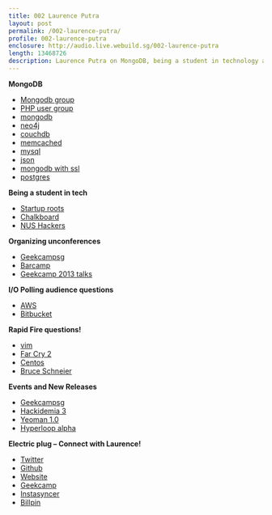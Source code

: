 ```yaml
---
title: 002 Laurence Putra
layout: post
permalink: /002-laurence-putra/
profile: 002-laurence-putra
enclosure: http://audio.live.webuild.sg/002-laurence-putra
length: 13468726
description: Laurence Putra on MongoDB, being a student in technology and organizing tech unconferences
---
```


**MongoDB**

*   [Mongodb group][1]
*   [PHP user group][2]
*   [mongodb][3]
*   [neo4j][4]
*   [couchdb][5]
*   [memcached][6]
*   [mysql][7]
*   [json][8]
*   [mongodb with ssl][9]
*   [postgres][10]

**Being a student in tech**

*   [Startup roots][11]
*   [Chalkboard][12]
*   [NUS Hackers][13]

**Organizing unconferences**

*   [Geekcampsg][14]
*   [Barcamp][15]
*   [Geekcamp 2013 talks][16]

**I/O Polling audience questions**

*   [AWS][17]
*   [Bitbucket][18]

**Rapid Fire questions!**

*   [vim][19]
*   [Far Cry 2][20]
*   [Centos][21]
*   [Bruce Schneier][22]

**Events and New Releases**

*   [Geekcampsg][14]
*   [Hackidemia 3][23]
*   [Yeoman 1.0][24]
*   [Hyperloop alpha][25]

**Electric plug &#8211; Connect with Laurence!**

*   [Twitter][26]
*   [Github][27]
*   [Website][28]
*   [Geekcamp][14]
*   [Instasyncer][29]
*   [Billpin][30]

 [1]: https://www.facebook.com/groups/mongosg
 [2]: https://www.facebook.com/groups/sghypertextpreprocessors/
 [3]: http://www.mongodb.org/
 [4]: http://www.neo4j.org/
 [5]: http://couchdb.apache.org/
 [6]: http://memcached.org/
 [7]: http://www.mysql.com/
 [8]: http://en.wikipedia.org/wiki/JSON
 [9]: http://docs.mongodb.org/manual/tutorial/configure-ssl/
 [10]: http://www.postgresql.org/
 [11]: http://startuproots.org/
 [12]: http://blog.yourchalkboard.com/
 [13]: http://nushackers.org/
 [14]: http://geekcamp.sg/
 [15]: http://barcamp.org/w/page/402984/FrontPage
 [16]: http://geekcamp.sg/schedule/view_schedule/2013
 [17]: http://aws.amazon.com/
 [18]: https://bitbucket.org/
 [19]: http://www.vim.org/
 [20]: http://en.wikipedia.org/wiki/Far_Cry_2
 [21]: http://www.centos.org/
 [22]: http://www.schneier.com/
 [23]: http://hackidemia3.eventbrite.sg/
 [24]: http://yeoman.io/index.html
 [25]: http://www.spacex.com/sites/spacex/files/hyperloop_alpha-20130812.pdf
 [26]: https://twitter.com/laurenceputra
 [27]: https://github.com/laurenceputra
 [28]: http://geeksphere.net/
 [29]: http://instasyncer.geeksphere.net/
 [30]: http://billpin.com/‎
